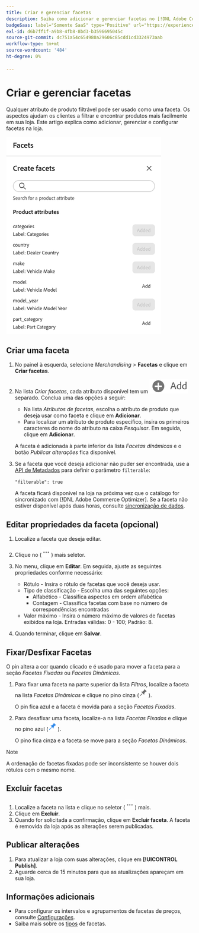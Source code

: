 ```yaml
---
title: Criar e gerenciar facetas
description: Saiba como adicionar e gerenciar facetas no [!DNL Adobe Commerce Optimizer].
badgeSaas: label="Somente SaaS" type="Positive" url="https://experienceleague.adobe.com/en/docs/commerce/user-guides/product-solutions" tooltip="Aplicável somente a projetos do Adobe Commerce as a Cloud Service e do Adobe Commerce Optimizer (infraestrutura SaaS gerenciada pela Adobe)."
exl-id: d6b7ff1f-a9b8-4fb8-8bd3-b3596695045c
source-git-commit: dc751a54c654980a29606c85cdd1cd3324973aab
workflow-type: tm+mt
source-wordcount: '484'
ht-degree: 0%

---
```


# Criar e gerenciar facetas

Qualquer atributo de produto filtrável pode ser usado como uma faceta. Os aspectos ajudam os clientes a filtrar e encontrar produtos mais facilmente em sua loja. Este artigo explica como adicionar, gerenciar e configurar facetas na loja.

![Criar uma faceta](../../assets/create-facet.png)

## Criar uma faceta

1. No painel à esquerda, selecione _Merchandising_ > **Facetas** e clique em **Criar facetas**.
1. Na lista *Criar facetas*, cada atributo disponível tem um ![Botão Adicionar](../../assets/btn-add.png) separado. Conclua uma das opções a seguir:

   - Na lista *Atributos de facetas*, escolha o atributo de produto que deseja usar como faceta e clique em **Adicionar**.
   - Para localizar um atributo de produto específico, insira os primeiros caracteres do nome do atributo na caixa *Pesquisar*. Em seguida, clique em **Adicionar**.

   A faceta é adicionada à parte inferior da lista *Facetas dinâmicas* e o botão *Publicar alterações* fica disponível.

1. Se a faceta que você deseja adicionar não puder ser encontrada, use a [API de Metadados](https://developer.adobe.com/commerce/services/reference/rest/#tag/Metadata) para definir o parâmetro `filterable`:

   `"filterable": true`

   A faceta ficará disponível na loja na próxima vez que o catálogo for sincronizado com [!DNL Adobe Commerce Optimizer]. Se a faceta não estiver disponível após duas horas, consulte [sincronização de dados](../../setup/data-sync.md).

## Editar propriedades da faceta (opcional)

1. Localize a faceta que deseja editar.
1. Clique no (![Mais seletor](../../assets/btn-more.png)) mais seletor.
1. No menu, clique em **Editar**. Em seguida, ajuste as seguintes propriedades conforme necessário:

   - Rótulo - Insira o rótulo de facetas que você deseja usar.
   - Tipo de classificação - Escolha uma das seguintes opções:
      - Alfabético - Classifica aspectos em ordem alfabética
      - Contagem - Classifica facetas com base no número de correspondências encontradas
   - Valor máximo - Insira o número máximo de valores de facetas exibidos na loja. Entradas válidas: 0 - 100; Padrão: 8.

1. Quando terminar, clique em **Salvar**.

## Fixar/Desfixar Facetas

O pin altera a cor quando clicado e é usado para mover a faceta para a seção *Facetas Fixadas* ou *Facetas Dinâmicas*.

1. Para fixar uma faceta na parte superior da lista *Filtros*, localize a faceta na lista *Facetas Dinâmicas* e clique no pino cinza (![Seletor de pinos](../../assets/btn-pin-gray.png)).

   O pin fica azul e a faceta é movida para a seção *Facetas Fixadas*.

1. Para desafixar uma faceta, localize-a na lista *Facetas Fixadas* e clique no pino azul (![Seletor de pinos](../../assets/btn-pin-blue.png)).

   O pino fica cinza e a faceta se move para a seção *Facetas Dinâmicas*.

>[!NOTE]
>
>A ordenação de facetas fixadas pode ser inconsistente se houver dois rótulos com o mesmo nome.

## Excluir facetas

1. Localize a faceta na lista e clique no seletor (![Mais seletor](../../assets/btn-more.png)) mais.
1. Clique em **Excluir**.
1. Quando for solicitada a confirmação, clique em **Excluir faceta**.
A faceta é removida da loja após as alterações serem publicadas.

## Publicar alterações

1. Para atualizar a loja com suas alterações, clique em **[!UICONTROL Publish]**.
1. Aguarde cerca de 15 minutos para que as atualizações apareçam em sua loja.

## Informações adicionais

- Para configurar os intervalos e agrupamentos de facetas de preços, consulte [Configurações](../../settings.md).
- Saiba mais sobre os [tipos](type.md) de facetas.
